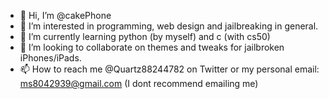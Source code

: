 - 👋 Hi, I’m @cakePhone
- 👀 I’m interested in programming, web design and jailbreaking in general.
- 🌱 I’m currently learning python (by myself) and c (with cs50)
- 💞️ I’m looking to collaborate on themes and tweaks for jailbroken iPhones/iPads.
- 📫 How to reach me @Quartz88244782 on Twitter or my personal email:  ms8042939@gmail.com (I dont recommend emailing me)
